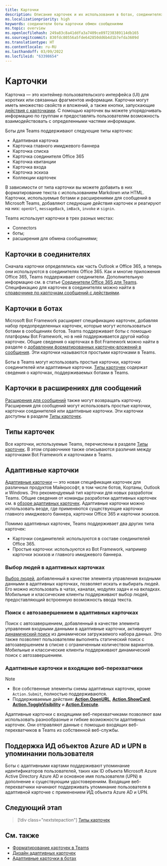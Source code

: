 ```yaml
---
title: Карточки
description: Описание карточек и их использования в ботах, соединителях и расширениях для сообщений
ms.localizationpriority: high
keywords: соединители боты карточки обмен сообщениями
ms.topic: overview
ms.openlocfilehash: 249a83c8a41ddfa3a7409ce897238389114db165
ms.sourcegitcommit: 830fdc80556a5fde642850dd6b4d1b7efda3609d
ms.translationtype: HT
ms.contentlocale: ru-RU
ms.lasthandoff: 03/09/2022
ms.locfileid: "63398654"
---
```

# <a name="cards"></a>Карточки

Карточка — это контейнер пользовательского интерфейса (UI) для коротких или связанных фрагментов информации. Карточки могут иметь множество свойств и вложений, а также кнопки, запускающие [действия с карточками](~/task-modules-and-cards/cards/cards-actions.md). С помощью карточек вы можете упорядочивать информацию по группам и предоставлять пользователям возможность взаимодействовать с определенными частями информации.

Боты для Teams поддерживают следующие типы карточек:

* Адаптивная карточка
* Карточка главного имиджевого баннера
* Карточка списка
* Карточка соединителя Office 365
* Карточка квитанции
* Карточка входа
* Карточка эскиза
* Коллекции карточек

В зависимости от типа карточки вы можете добавить в них форматирование текста с использованием Markdown или HTML. Карточки, используемые ботами и расширениями для сообщений в Microsoft Teams, добавляют следующие действия карточек и реагируют на них: `openUrl`, `messageBack`, `imBack`, `invoke` и `signin`.

Teams использует карточки в трех разных местах:

* Connectors
* боты;
* расширения для обмена сообщениями;

## <a name="cards-in-connectors"></a>Карточки в соединителях

Сначала карточки определялись как часть Outlook и Office 365, а теперь они используются в соединителях Office 365. Как и многие приложения Office 365, Teams поддерживает соединители. Дополнительную информацию см. в статье [Соединители Office 365 для Teams](~/webhooks-and-connectors/what-are-webhooks-and-connectors.md). Спецификацию для карточек в соединителях можно найти в [справочнике по карточкам сообщений с действиями](/outlook/actionable-messages/card-reference).

## <a name="cards-in-bots"></a>Карточки в ботах

Microsoft Bot Framework расширяет спецификацию карточек, добавляя набор предопределенных карточек, которые могут использоваться ботами в сообщениях ботов. Teams поддерживает боты с помощью платформы Bot Framework, но в ней поддерживается другой набор карточек. Общие сведения о карточках в Bot Framework можно найти в разделе о [добавлении форматированных карточек-вложений в сообщения](/bot-framework/nodejs/bot-builder-nodejs-send-rich-cards). Эти карточки называются простыми карточками в Teams.

Боты в Teams могут использовать простые карточки, карточки соединителей или адаптивные карточки. [Типы карточек](~/task-modules-and-cards/cards/cards-reference.md) содержат сведения о карточках, поддерживаемых ботами в Teams.

## <a name="cards-in-messaging-extensions"></a>Карточки в расширениях для сообщений

[Расширения для сообщений](~/messaging-extensions/what-are-messaging-extensions.md) также могут возвращать карточку. Расширения для сообщений могут использовать простые карточки, карточки соединителей или адаптивные карточки. Эти карточки доступны в разделе [Типы карточек](~/task-modules-and-cards/cards/cards-reference.md).

## <a name="types-of-cards"></a>Типы карточек

Все карточки, используемые Teams, перечислены в разделе [Типы карточек](~/task-modules-and-cards/cards/cards-reference.md). В этом справочнике также описываются различия между карточками Bot Framework и карточками в Teams.

## <a name="adaptive-cards"></a>Адаптивные карточки

[Адаптивные карточки](~/task-modules-and-cards/cards/cards-reference.md#adaptive-card) — это новая спецификация карточек для различных продуктов Майкрософт, в том числе ботов, Кортаны, Outlook и Windows. Это рекомендуемый тип карточки для новых разработок Teams. Общие сведения от команды разработки адаптивных карточек см. в [обзоре адаптивных карточек](/adaptive-cards). Адаптивные карточки можно использовать везде, где применяются существующие карточки главного имиджевого баннера, карточки Office 365 и карточки эскизов.

Помимо адаптивных карточек, Teams поддерживает два других типа карточек:

* Карточки соединителей: используются в составе соединителей Office 365.
* Простые карточки: используются из Bot Framework, например карточки эскизов и главного имиджевого баннера.

### <a name="people-picker-in-adaptive-cards"></a>Выбор людей в адаптивных карточках

[Выбор людей](cards/people-picker.md#people-picker-in-adaptive-cards), добавленный в качестве элемента управления входными данными в адаптивных карточках, позволяет искать и выбирать людей. Его можно использовать в чатах, каналах, модулях задач и на вкладках. Мобильные и классические клиенты поддерживают выбор людей, предоставляющий встроенную возможность ввода текста.

### <a name="type-ahead-search-in-adaptive-cards"></a>Поиск с автозавершением в адаптивных карточках  

Поиск с автозавершением, добавленный в качестве элемента управления входными данными в адаптивные карточки, активирует [динамический поиск](~/task-modules-and-cards/cards/dynamic-search.md) из динамически загружаемого набора данных. Это также позволяет пользователям выполнять статический поиск с автозавершением в списке с ограниченным количеством вариантов. Мобильные и классические клиенты поддерживают динамический поиск с автозавершением.

### <a name="adaptive-cards-and-incoming-webhooks"></a>Адаптивные карточки и входящие веб-перехватчики

> [!NOTE]
>
> * Все собственные элементы схемы адаптивных карточек, кроме `Action.Submit`, полностью поддерживаются.
> * Поддерживаемые действия: [**Action.OpenURL**](https://adaptivecards.io/explorer/Action.OpenUrl.html), [**Action.ShowCard**](https://adaptivecards.io/explorer/Action.ShowCard.html), [**Action.ToggleVisibility**](https://adaptivecards.io/explorer/Action.ToggleVisibility.html) и [**Action.Execute**](/adaptive-cards/authoring-cards/universal-action-model#actionexecute).

Адаптивные карточки с входящими веб-перехватчиками позволяют вам использовать разнообразные и гибкие возможности адаптивных карточек. Они отправляют данные с помощью входящих веб-перехватчиков в Teams из собственной веб-службы.

## <a name="support-for-azure-ad-object-id-and-upn-in-user-mention"></a>Поддержка ИД объектов Azure AD и UPN в упоминании пользователя

Боты с адаптивными картами поддерживают упоминание идентификаторов пользователей, таких как ID объекта Microsoft Azure Active Directory Azure AD и основное имя пользователя (UPN) в дополнение к существующим удостоверениям. Входящие веб-перехватчики начинают поддерживать упоминание пользователя в адаптивной карточке с применением ИД объекта Azure AD и UPN.

## <a name="next-step"></a>Следующий этап

> [!div class="nextstepaction"]
> [Типы карточек](~/task-modules-and-cards/cards/cards-reference.md)

## <a name="see-also"></a>См. также

* [Форматирование карточек в Teams](~/task-modules-and-cards/cards/cards-format.md)
* [Дизайн адаптивных карточек](~/task-modules-and-cards/cards/design-effective-cards.md)
* [Адаптивные карточки в ботах](../bots/how-to/conversations/conversation-messages.md#adaptive-cards)
